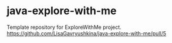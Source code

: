 # java-explore-with-me
Template repository for ExploreWithMe project.
https://github.com/LisaGavryushkina/java-explore-with-me/pull/5
